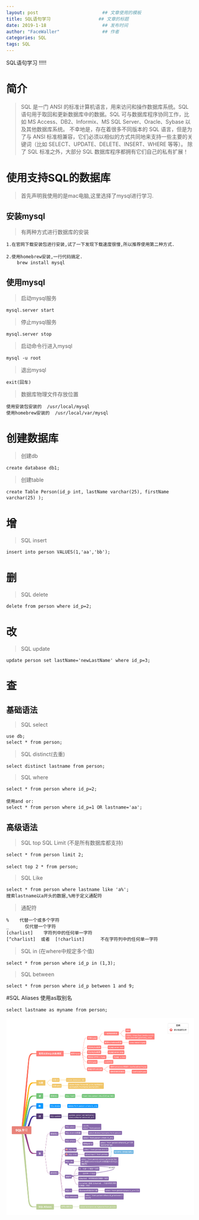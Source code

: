 ```yaml
---
layout: post                        ## 文章使用的模板
title: SQL语句学习					## 文章的标题
date: 2019-1-18						## 发布时间
author: "FaceWaller"                ## 作者
categories: SQL
tags: SQL
---
```


SQL语句学习 !!!!!

# 简介
>SQL 是一门 ANSI 的标准计算机语言，用来访问和操作数据库系统。SQL 语句用于取回和更新数据库中的数据。SQL 可与数据库程序协同工作，比如 MS Access、DB2、Informix、MS SQL Server、Oracle、Sybase 以及其他数据库系统。
>不幸地是，存在着很多不同版本的 SQL 语言，但是为了与 ANSI 标准相兼容，它们必须以相似的方式共同地来支持一些主要的关键词（比如 SELECT、UPDATE、DELETE、INSERT、WHERE 等等）。
>除了 SQL 标准之外，大部分 SQL 数据库程序都拥有它们自己的私有扩展！

# 使用支持SQL的数据库
>首先声明我使用的是mac电脑,这里选择了mysql进行学习.

## 安装mysql
>有两种方式进行数据库的安装

	1.在官网下载安装包进行安装,试了一下发现下载速度很慢,所以推荐使用第二种方式.
	
	2.使用homebrew安装,一行代码搞定.
		brew install mysql
		
## 使用mysql
>启动mysql服务

	mysql.server start
	
>停止mysql服务
	
	mysql.server stop

>启动命令行进入mysql

	mysql -u root

>退出mysql

	exit(回车)

>数据库物理文件存放位置

	使用安装包安装的  /usr/local/mysql
	使用homebrew安装的  /usr/local/var/mysql

# 创建数据库

>创建db

	create database db1;

>创建table

	create Table Person(id_p int, lastName varchar(25), firstName varchar(25) );

# 增
>SQL insert

	insert into person VALUES(1,'aa','bb');

# 删
>SQL delete

	delete from person where id_p=2;

# 改
>SQL update

	update person set lastName='newLastName' where id_p=3;

# 查
## 基础语法
>SQL select

	use db;
	select * from person;
	
>SQL distinct(去重)

	select distinct lastname from person;

>SQL where

	select * from person where id_p=2;
	
	使用and or:
	select * from person where id_p=1 OR lastname='aa';

## 高级语法
>SQL top  SQL Limit  (不是所有数据库都支持)

	select * from person limit 2;
	
	select top 2 * from person;
	
>SQL Like

	select * from person where lastname like 'a%';
	搜索lastname以a开头的数据,%用于定义通配符

>通配符

	%    代替一个或多个字符
	_      仅代替一个字符
	[charlist]    字符列中的任何单一字符
	[^charlist]  或者  [!charlist]      不在字符列中的任何单一字符
	
>SQL in (在where中规定多个值)

	select * from person where id_p in (1,3);
	
>SQL between

	select * from person where id_p between 1 and 9;

#SQL Aliases 使用as取别名

	select lastname as myname from person;


	
![avatar](https://github.com/FaceWaller/blogImages/blob/master/sql/SQL%E5%9F%BA%E7%A1%80%E8%AF%AD%E5%8F%A5%E5%AD%A6%E4%B9%A0.png?raw=true)

